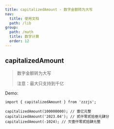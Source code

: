 ```yaml
---
title: capitalizedAmount - 数字金额转为大写
nav:
  title: 使用文档
  path: /lib
group:
  path: /math
  title: 数学计算
  order: 12
---
```


## capitalizedAmount

> 数字金额转为大写
>
> 注意：最大只支持到千亿

Demo:

```tsx | pure
import { capitalizedAmount } from 'zzzjs';

capitalizedAmount(100000000); // 壹亿元整
capitalizedAmount('2023.04'); // 贰仟零贰拾叁元肆分
capitalizedAmount(-1024); // 欠壹仟零贰拾肆元整
```
